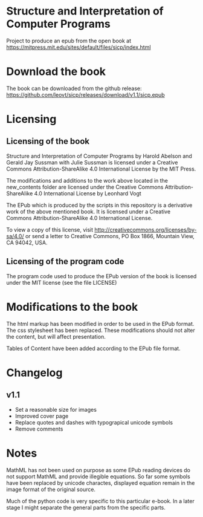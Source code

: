 # Structure and Interpretation of Computer Programs

Project to produce an epub from the open book at
https://mitpress.mit.edu/sites/default/files/sicp/index.html

# Download the book
The book can be downloaded from the github release: https://github.com/leovt/sicp/releases/download/v1.1/sicp.epub

# Licensing

## Licensing of the book
Structure and Interpretation of Computer Programs by Harold Abelson and Gerald Jay Sussman with Julie Sussman 
is licensed under a Creative Commons Attribution-ShareAlike 4.0 International License by the MIT Press. 

The modifications and additions to the work above located in the new_contents folder are licensed under the 
Creative Commons Attribution-ShareAlike 4.0 International License by Leonhard Vogt

The EPub which is produced by the scripts in this repository is a derivative work of the above mentioned book.
It is licensed under a Creative Commons Attribution-ShareAlike 4.0 International License. 

To view a copy of this license, visit http://creativecommons.org/licenses/by-sa/4.0/ or send a letter to Creative Commons, PO Box 1866, Mountain View, CA 94042, USA.

## Licensing of the program code
The program code used to produce the EPub version of the book is licensed under the MIT license (see the file LICENSE)

# Modifications to the book
The html markup has been modified in order to be used in the EPub format.
The css stylesheet has been replaced.
These modifications should not alter the content, but will affect presentation.

Tables of Content have been added according to the EPub file format.

# Changelog

## v1.1
* Set a reasonable size for images
* Improved cover page
* Replace quotes and dashes with typograpical unicode symbols
* Remove comments

# Notes
MathML has not been used on purpose as some EPub reading devices do not support MathML and provide illegible equations.
So far some symbols have been replaced by unicode charactes, displayed equation remain in the image format of the original source. 

Much of the python code is very specific to this particular e-book. In a later stage I might separate the general parts from the specific parts.
